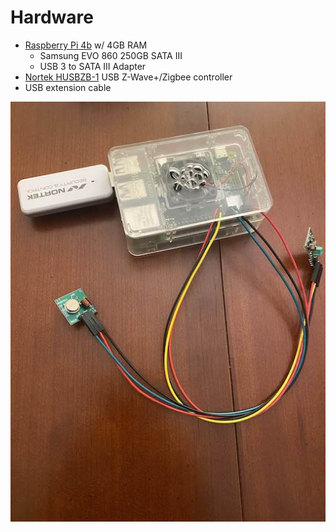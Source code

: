 # Hardware

- [Raspberry Pi 4b] w/ 4GB RAM
  - Samsung EVO 860 250GB SATA III
  - USB 3 to SATA III Adapter
- [Nortek HUSBZB-1] USB Z-Wave+/Zigbee controller
- USB extension cable

![hass-pi]

[hass-pi]: https://github.com/darthsebulba04/homeassistant/blob/master/rpi-hass.jpg

[Raspberry Pi 4b]: https://www.raspberrypi.org/products/raspberry-pi-4-model-b/
[Nortek HUSBZB-1]: https://www.nortekcontrol.com/products/2gig/husbzb-1-gocontrol-quickstick-combo/
